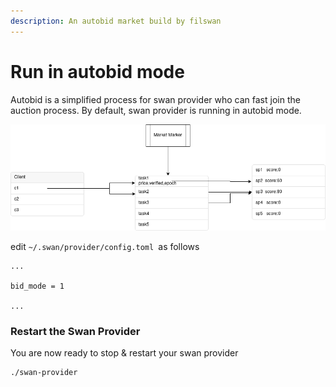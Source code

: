 ```yaml
---
description: An autobid market build by filswan
---
```


# Run in autobid mode

Autobid is a simplified process for swan provider who can fast join the auction process. By default, swan provider is running in autobid mode.

![Task Distribution to multiple Swan Provider](<../../.gitbook/assets/image (25).png>)

edit `~/.swan/provider/config.toml `as follows

```
...

bid_mode = 1 

...
```

### Restart the Swan Provider <a href="starting-the-miner" id="starting-the-miner"></a>

You are now ready to stop & restart your swan provider

```
./swan-provider
```

